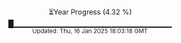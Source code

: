 <p align="center">
⏳Year Progress (4.32 %)<br>
█▁▁▁▁▁▁▁▁▁▁▁▁▁▁▁▁▁▁▁▁▁▁▁▁▁▁▁▁▁ <br>
<sub>Updated: Thu, 16 Jan 2025 18:03:18 GMT</sub>
</p>

